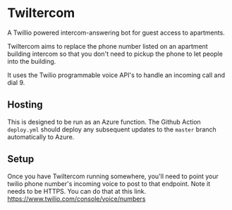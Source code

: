 # Twiltercom
 A Twillio powered intercom-answering bot for guest access to apartments.

 Twiltercom aims to replace the phone number listed on an apartment building intercom so that you don't need to pickup the phone to let people into the building. 

 It uses the Twilio programmable voice API's to handle an incoming call and dial 9.

## Hosting
This is designed to be run as an Azure function. The Github Action `deploy.yml` should deploy any subsequent updates to the `master` branch automatically to Azure.

## Setup
Once you have Twiltercom running somewhere, you'll need to point your twilio phone number's incoming voice to post to that endpoint. Note it needs to be HTTPS. You can do that at this link. https://www.twilio.com/console/voice/numbers

